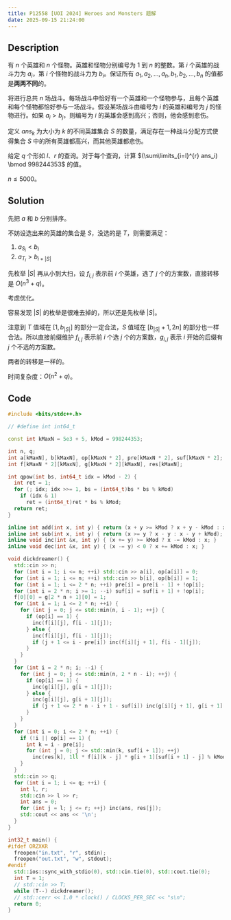 ```yaml
---
title: P12558 [UOI 2024] Heroes and Monsters 题解
date: 2025-09-15 21:24:00
---
```


## Description

有 $n$ 个英雄和 $n$ 个怪物。英雄和怪物分别编号为 $1$ 到 $n$ 的整数。第 $i$ 个英雄的战斗力为 $a_i$，第 $i$ 个怪物的战斗力为 $b_i$。保证所有 $a_1, a_2, \ldots, a_n, b_1, b_2, \ldots, b_n$ 的值都是**两两不同**的。

将进行总共 $n$ 场战斗。每场战斗中恰好有一个英雄和一个怪物参与，且每个英雄和每个怪物都恰好参与一场战斗。假设某场战斗由编号为 $i$ 的英雄和编号为 $j$ 的怪物进行。如果 $a_i > b_j$，则编号为 $i$ 的英雄会感到高兴；否则，他会感到悲伤。

定义 $ans_k$ 为大小为 $k$ 的不同英雄集合 $S$ 的数量，满足存在一种战斗分配方式使得集合 $S$ 中的所有英雄都高兴，而其他英雄都悲伤。

给定 $q$ 个形如 $l$、$r$ 的查询。对于每个查询，计算 $(\sum\limits_{i=l}^{r} ans_i) \bmod 998244353$ 的值。

$n\leq 5000$。

## Solution

先把 $a$ 和 $b$ 分别排序。

不妨设选出来的英雄的集合是 $S$，没选的是 $T$，则需要满足：

1. $a_{S_i}<b_i$
2. $a_{T_i}>b_{i+|S|}$

先枚举 $|S|$ 再从小到大扫，设 $f_{i,j}$ 表示前 $i$ 个英雄，选了 $j$ 个的方案数，直接转移是 $O(n^3+q)$。

考虑优化。

容易发现 $|S|$ 的枚举是很难去掉的，所以还是先枚举 $|S|$。

注意到 $T$ 值域在 $[1,b_{|S|}]$ 的部分一定合法，$S$ 值域在 $[b_{|S|}+1,2n]$ 的部分也一样合法。所以直接前缀维护 $f_{i,j}$ 表示前 $i$ 个选 $j$ 个的方案数，$g_{i,j}$ 表示 $i$ 开始的后缀有 $j$ 个不选的方案数。

两者的转移是一样的。

时间复杂度：$O(n^2+q)$。

## Code

```cpp
#include <bits/stdc++.h>

// #define int int64_t

const int kMaxN = 5e3 + 5, kMod = 998244353;

int n, q;
int a[kMaxN], b[kMaxN], op[kMaxN * 2], pre[kMaxN * 2], suf[kMaxN * 2];
int f[kMaxN * 2][kMaxN], g[kMaxN * 2][kMaxN], res[kMaxN];

int qpow(int bs, int64_t idx = kMod - 2) {
  int ret = 1;
  for (; idx; idx >>= 1, bs = (int64_t)bs * bs % kMod)
    if (idx & 1)
      ret = (int64_t)ret * bs % kMod;
  return ret;
}

inline int add(int x, int y) { return (x + y >= kMod ? x + y - kMod : x + y); }
inline int sub(int x, int y) { return (x >= y ? x - y : x - y + kMod); }
inline void inc(int &x, int y) { (x += y) >= kMod ? x -= kMod : x; }
inline void dec(int &x, int y) { (x -= y) < 0 ? x += kMod : x; }

void dickdreamer() {
  std::cin >> n;
  for (int i = 1; i <= n; ++i) std::cin >> a[i], op[a[i]] = 0;
  for (int i = 1; i <= n; ++i) std::cin >> b[i], op[b[i]] = 1;
  for (int i = 1; i <= 2 * n; ++i) pre[i] = pre[i - 1] + !op[i];
  for (int i = 2 * n; i >= 1; --i) suf[i] = suf[i + 1] + !op[i];
  f[0][0] = g[2 * n + 1][0] = 1;
  for (int i = 1; i <= 2 * n; ++i) {
    for (int j = 0; j <= std::min(n, i - 1); ++j) {
      if (op[i] == 1) {
        inc(f[i][j], f[i - 1][j]);
      } else {
        inc(f[i][j], f[i - 1][j]);
        if (j + 1 <= i - pre[i]) inc(f[i][j + 1], f[i - 1][j]);
      }
    }
  }
  for (int i = 2 * n; i; --i) {
    for (int j = 0; j <= std::min(n, 2 * n - i); ++j) {
      if (op[i] == 1) {
        inc(g[i][j], g[i + 1][j]);
      } else {
        inc(g[i][j], g[i + 1][j]);
        if (j + 1 <= 2 * n - i + 1 - suf[i]) inc(g[i][j + 1], g[i + 1][j]);
      }
    }
  }
  for (int i = 0; i <= 2 * n; ++i) {
    if (!i || op[i] == 1) {
      int k = i - pre[i];
      for (int j = 0; j <= std::min(k, suf[i + 1]); ++j)
        inc(res[k], 1ll * f[i][k - j] * g[i + 1][suf[i + 1] - j] % kMod);
    }
  }
  std::cin >> q;
  for (int i = 1; i <= q; ++i) {
    int l, r;
    std::cin >> l >> r;
    int ans = 0;
    for (int j = l; j <= r; ++j) inc(ans, res[j]);
    std::cout << ans << '\n';
  }
}

int32_t main() {
#ifdef ORZXKR
  freopen("in.txt", "r", stdin);
  freopen("out.txt", "w", stdout);
#endif
  std::ios::sync_with_stdio(0), std::cin.tie(0), std::cout.tie(0);
  int T = 1;
  // std::cin >> T;
  while (T--) dickdreamer();
  // std::cerr << 1.0 * clock() / CLOCKS_PER_SEC << "s\n";
  return 0;
}
```